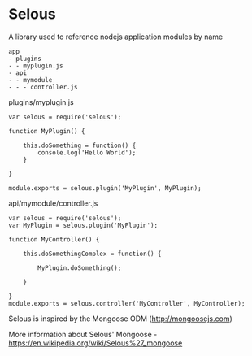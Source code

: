 # Selous
A library used to reference nodejs application modules by name

```
app
- plugins
- - myplugin.js
- api
- - mymodule
- - - controller.js
```

plugins/myplugin.js
```
var selous = require('selous');

function MyPlugin() {
	
	this.doSomething = function() {
		console.log('Hello World');
	}

}

module.exports = selous.plugin('MyPlugin', MyPlugin);
```
api/mymodule/controller.js
```
var selous = require('selous');
var MyPlugin = selous.plugin('MyPlugin');

function MyController() {
	
	this.doSomethingComplex = function() {

		MyPlugin.doSomething();

	}

}
module.exports = selous.controller('MyController', MyController);
```


Selous is inspired by the Mongoose ODM (http://mongoosejs.com)

More information about Selous' Mongoose - https://en.wikipedia.org/wiki/Selous%27_mongoose